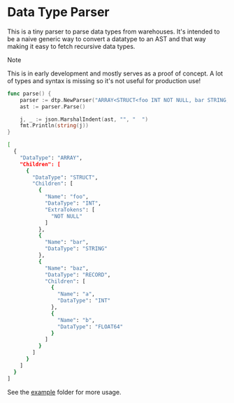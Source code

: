 # Data Type Parser

This is a tiny parser to parse data types from warehouses. It's intended to be a
naive generic way to convert a datatype to an AST and that way making it easy to
fetch recursive data types.

> [!NOTE]
> This is in early development and mostly serves as a proof of concept. A lot of
> types and syntax is missing so it's not useful for production use!

```go
func parse() {
    parser := dtp.NewParser("ARRAY<STRUCT<foo INT NOT NULL, bar STRING, baz RECORD<a INT, b FLOAT64>>>")
    ast := parser.Parse()

    j, _ := json.MarshalIndent(ast, "", "  ")
    fmt.Println(string(j))
}
```

```sh
[
  {
    "DataType": "ARRAY",
    "Children": [
      {
        "DataType": "STRUCT",
        "Children": [
          {
            "Name": "foo",
            "DataType": "INT",
            "ExtraTokens": [
              "NOT NULL"
            ]
          },
          {
            "Name": "bar",
            "DataType": "STRING"
          },
          {
            "Name": "baz",
            "DataType": "RECORD",
            "Children": [
              {
                "Name": "a",
                "DataType": "INT"
              },
              {
                "Name": "b",
                "DataType": "FLOAT64"
              }
            ]
          }
        ]
      }
    ]
  }
]
```

See the [example](./example) folder for more usage.
